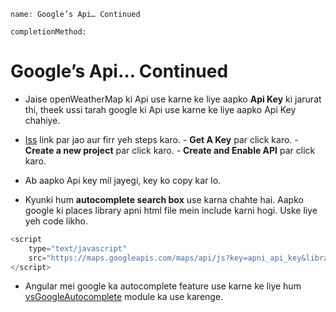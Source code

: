 ```ngmeta
name: Google’s Api… Continued

completionMethod:
```

# Google’s Api… Continued

- Jaise openWeatherMap ki Api use karne ke liye aapko **Api Key** ki jarurat thi, theek ussi tarah google ki Api use karne ke liye aapko Api Key chahiye.

- [Iss](https://developers.google.com/maps/documentation/javascript/places-autocomplete) link par jao aur firr yeh steps karo.
		- **Get A Key** par click karo.
		- **Create a new project** par click karo.
		- **Create and Enable API** par click karo.
- Ab aapko Api key mil jayegi, key ko copy kar lo.

- Kyunki hum **autocomplete search box** use karna chahte hai. Aapko google ki places library apni html file mein include karni hogi. Uske liye yeh code likho.

```javascript
<script 
	type="text/javascript"
	src="https://maps.googleapis.com/maps/api/js?key=apni_api_key&libraries=places">
</script>
```
-  Angular mei google ka autocomplete feature use karne ke liye hum [vsGoogleAutocomplete](https://github.com/vskosp/vsGoogleAutocomplete#getting-started) module ka use karenge.
